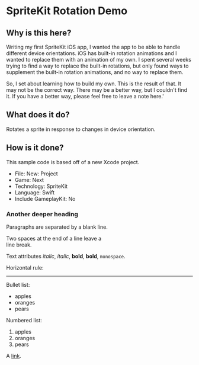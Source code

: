 # SpriteKit Rotation Demo

## Why is this here?

Writing my first SpriteKit iOS app, I wanted the app to be able to handle different device orientations. iOS has built-in rotation animations and I wanted to replace them with an animation of my own. I spent several weeks trying to find a way to replace the built-in rotations, but only found ways to supplement the built-in rotation animations, and no way to replace them.

So, I set about learning how to build my own. This is the result of that. It may not be the correct way. There may be a better way, but I couldn't find it. If you have a better way, please feel free to leave a note here.'

## What does it do?

Rotates a sprite in response to changes in device orientation.

## How is it done?

This sample code is based off of a new Xcode project. 

* File: New: Project
* Game: Next
* Technology: SpriteKit
* Language: Swift
* Include GameplayKit: No




### Another deeper heading

Paragraphs are separated
by a blank line.

Two spaces at the end of a line leave a  
line break.

Text attributes _italic_, *italic*, __bold__, **bold**, `monospace`.

Horizontal rule:

---

Bullet list:

* apples
* oranges
* pears

Numbered list:

1. apples
2. oranges
3. pears

A [link](http://example.com).
